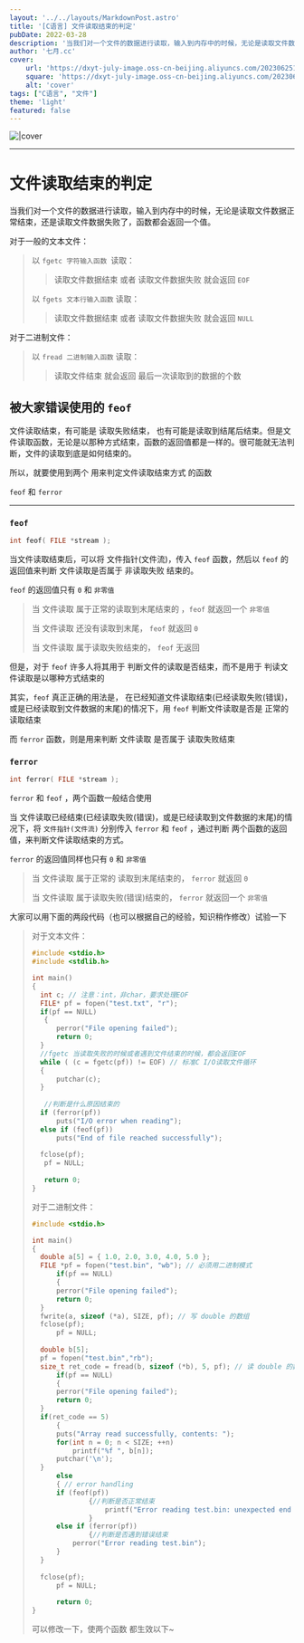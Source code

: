 ```yaml
---
layout: '../../layouts/MarkdownPost.astro'
title: '[C语言] 文件读取结束的判定'
pubDate: 2022-03-28
description: '当我们对一个文件的数据进行读取，输入到内存中的时候，无论是读取文件数据正常结束，还是读取文件数据失败了，函数都会返回一个值'
author: '七月.cc'
cover:
    url: 'https://dxyt-july-image.oss-cn-beijing.aliyuncs.com/202306251812483.png'
    square: 'https://dxyt-july-image.oss-cn-beijing.aliyuncs.com/202306251812483.png'
    alt: 'cover'
tags: ["C语言", "文件"]
theme: 'light'
featured: false
---
```


![|cover](https://dxyt-july-image.oss-cn-beijing.aliyuncs.com/202307061535341.png)

---

# 文件读取结束的判定

当我们对一个文件的数据进行读取，输入到内存中的时候，无论是读取文件数据正常结束，还是读取文件数据失败了，函数都会返回一个值。

对于一般的文本文件：

>  以 `fgetc 字符输入函数 `读取：
>
> > 读取文件数据结束 或者 读取文件数据失败 就会返回 `EOF`
>
>  以 `fgets 文本行输入函数` 读取：
>
> > 读取文件数据结束 或者 读取文件数据失败 就会返回 `NULL`

对于二进制文件：

> 以 `fread 二进制输入函数` 读取：
>
> > 读取文件结束 就会返回 最后一次读取到的数据的个数

##  被大家错误使用的 `feof`

文件读取结束，有可能是 读取失败结束， 也有可能是读取到结尾后结束。但是文件读取函数，无论是以那种方式结束，函数的返回值都是一样的。很可能就无法判断，文件的读取到底是如何结束的。

所以，就要使用到两个 用来判定文件读取结束方式 的函数 

`feof` 和 `ferror`

---



### `feof`

```C
int feof( FILE *stream );
```

当文件读取结束后，可以将 文件指针(文件流)，传入 `feof` 函数，然后以 `feof` 的返回值来判断 文件读取是否属于 非读取失败 结束的。

 `feof` 的返回值只有 `0` 和 `非零值`

> 当 文件读取 属于正常的读取到末尾结束的 ，`feof` 就返回一个 `非零值`
>
> 当 文件读取 还没有读取到末尾， `feof` 就返回 `0`
>
> 当 文件读取 属于读取失败结束的， `feof` 无返回

但是，对于 `feof` 许多人将其用于 判断文件的读取是否结束，而不是用于 判读文件读取是以哪种方式结束的

其实，`feof` 真正正确的用法是， 在已经知道文件读取结束(已经读取失败(错误)，或是已经读取到文件数据的末尾)的情况下，用 `feof` 判断文件读取是否是 正常的读取结束

而 `ferror` 函数，则是用来判断 文件读取 是否属于 读取失败结束

### `ferror`

```C
int ferror( FILE *stream );
```

`ferror` 和 `feof` ，两个函数一般结合使用

当 文件读取已经结束(已经读取失败(错误)，或是已经读取到文件数据的末尾)的情况下，将 `文件指针(文件流)` 分别传入 `ferror` 和 `feof` ，通过判断 两个函数的返回值，来判断文件读取结束的方式。

`ferror` 的返回值同样也只有 `0` 和 `非零值`

> 当 文件读取 属于正常的 读取到末尾结束的， `ferror` 就返回 `0`
>
> 当 文件读取 属于读取失败(错误)结束的， `ferror` 就返回一个 `非零值`



大家可以用下面的两段代码（也可以根据自己的经验，知识稍作修改）试验一下

>对于文本文件：
>
>```C
>#include <stdio.h>
>#include <stdlib.h>
>
>int main()
>{
>	int c; // 注意：int，非char，要求处理EOF
>	FILE* pf = fopen("test.txt", "r");
>	if(pf == NULL)
>    {
>		perror("File opening failed");
>		return 0;
>	}
>	//fgetc 当读取失败的时候或者遇到文件结束的时候，都会返回EOF
>	while ( (c = fgetc(pf)) != EOF) // 标准C I/O读取文件循环
>	{
>		putchar(c);
>	}
>    
>    //判断是什么原因结束的
>	if (ferror(pf))
>		puts("I/O error when reading");
>	else if (feof(pf))
>		puts("End of file reached successfully");
>    
>	fclose(pf);
>    pf = NULL;
>    
>    return 0;
>}
>```
>
>对于二进制文件：
>
>```C
>#include <stdio.h>
>
>int main()
>{
>	double a[5] = { 1.0, 2.0, 3.0, 4.0, 5.0 };
>	FILE *pf = fopen("test.bin", "wb"); // 必须用二进制模式
>    	if(pf == NULL)
>    	{
>		perror("File opening failed");
>		return 0;
>	}
>	fwrite(a, sizeof (*a), SIZE, pf); // 写 double 的数组
>	fclose(pf);
>    	pf = NULL;
>    
>	double b[5];
>	pf = fopen("test.bin","rb");
>	size_t ret_code = fread(b, sizeof (*b), 5, pf); // 读 double 的数组
>    	if(pf == NULL)
>    	{
>		perror("File opening failed");
>		return 0;
>	}
>	if(ret_code == 5)
>    	{
>		puts("Array read successfully, contents: ");
>		for(int n = 0; n < SIZE; ++n)
>         	printf("%f ", b[n]);
>		putchar('\n');
>	}
>    	else
>    	{ // error handling
>		if (feof(pf))
>        		{//判断是否正常结束
>        			printf("Error reading test.bin: unexpected end of file\n");   
>        		}
>		else if (ferror(pf))
>        		{//判断是否遇到错误结束
>			perror("Error reading test.bin");
>		}
>	}
>    
>	fclose(pf);
>    	pf = NULL;
>    
>    	return 0;
>}	
>```
>
>可以修改一下，使两个函数 都生效以下~